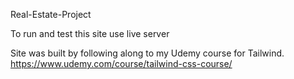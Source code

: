 Real-Estate-Project

To run and test this site use live server

Site was built by following along to my Udemy course for Tailwind.
https://www.udemy.com/course/tailwind-css-course/